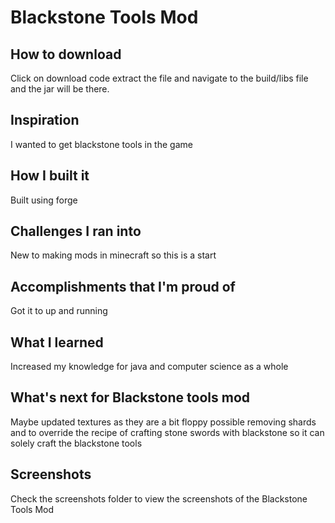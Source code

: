 # Blackstone Tools Mod

## How to download
Click on download code extract the file and navigate to the build/libs file and the jar will be there.

## Inspiration
I wanted to get blackstone tools in the game

## How I built it
Built using forge 

## Challenges I ran into
New to making mods in minecraft so this is a start

## Accomplishments that I'm proud of
Got it to up and running

## What I learned
Increased my knowledge for java and computer science as a whole

## What's next for Blackstone tools mod
Maybe updated textures as they are a bit floppy
possible removing shards and to override the recipe of crafting stone swords with blackstone so it can solely craft the blackstone tools


## Screenshots 
Check the screenshots folder to view the screenshots of the Blackstone Tools Mod



